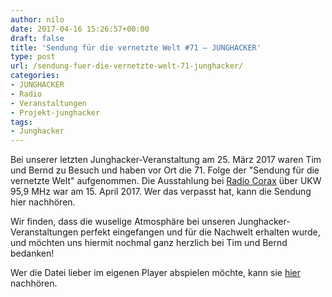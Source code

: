```yaml
---
author: nilo
date: 2017-04-16 15:26:57+00:00
draft: false
title: 'Sendung für die vernetzte Welt #71 – JUNGHACKER'
type: post
url: /sendung-fuer-die-vernetzte-welt-71-junghacker/
categories:
- JUNGHACKER
- Radio
- Veranstaltungen
- Projekt-junghacker
tags:
- Junghacker
---
```



Bei unserer letzten Junghacker-Veranstaltung am 25. März 2017 waren Tim und Bernd zu Besuch und haben vor Ort die 71. Folge der "Sendung für die vernetzte Welt" aufgenommen. Die Ausstahlung bei [Radio Corax](https://radiocorax.de) über UKW 95,9 MHz war am 15. April 2017. Wer das verpasst hat, kann die Sendung hier nachhören.<!-- more -->

Wir finden, dass die wuselige Atmosphäre bei unseren Junghacker-Veranstaltungen perfekt eingefangen und für die Nachwelt erhalten wurde, und möchten uns hiermit nochmal ganz herzlich bei Tim und Bernd bedanken!

Wer die Datei lieber im eigenen Player abspielen möchte, kann sie [hier](https://sfdvw.de) nachhören.

